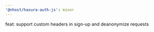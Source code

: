 ```yaml
---
'@nhost/hasura-auth-js': minor
---
```


feat: support custom headers in sign-up and deanonymize requests
